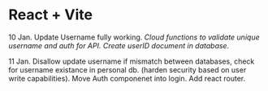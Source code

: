 # React + Vite
10 Jan.
Update Username fully working.
*Cloud functions to validate unique username and auth for API.*
*Create userID document in database.*

11 Jan.
Disallow update username if mismatch between databases, check for username existance in personal db. (harden security based on user write capabilities).
Move Auth componenet into login.
Add react router.
